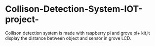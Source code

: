 # Collison-Detection-System-IOT-project-
Collison detection system is made with raspberry pi and grove pi+ kit,it display the distance between object and sensor in grove LCD.
